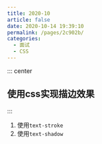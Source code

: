 ```yaml
---
title: 2020-10
article: false
date: 2020-10-14 19:39:10
permalink: /pages/2c902b/
categories:
  - 面试
  - CSS
---
```



::: center

## 使用css实现描边效果

:::

1. 使用`text-stroke`
2. 使用`text-shadow`
